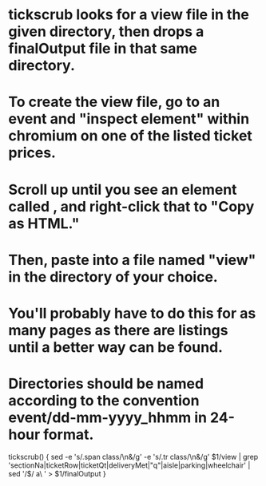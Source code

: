# tickscrub looks for a view file in the given directory, then drops a finalOutput file in that same directory.
# To create the view file, go to an event and "inspect element" within chromium on one of the listed ticket prices.
# Scroll up until you see an element called <tbody>, and right-click that to "Copy as HTML."
# Then, paste into a file named "view" in the directory of your choice.
# You'll probably have to do this for as many pages as there are listings until a better way can be found.
# Directories should be named according to the convention event/dd-mm-yyyy_hhmm in 24-hour format.
tickscrub() {
	sed -e 's/.span class/\n&/g' -e 's/.tr class/\n&/g' $1/view | grep 'sectionNa\|ticketRow\|ticketQt\|deliveryMet\|\"q\"\|aisle\|parking\|wheelchair' | sed '/\$/ a\ ' > $1/finalOutput
}